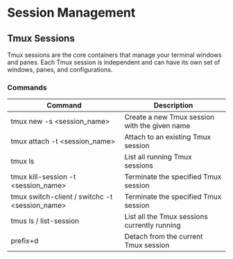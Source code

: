 # Session Management

## Tmux Sessions

Tmux sessions are the core containers that manage your terminal windows and panes. Each Tmux session is independent and can have its own set of windows, panes, and configurations.

### Commands

| Command                             | Description                                   |
| ----------------------------------- | --------------------------------------------- |
| tmux new -s <session_name>          | Create a new Tmux session with the given name |
| tmux attach -t <session_name>       | Attach to an existing Tmux session            |
| tmux ls                             | List all running Tmux sessions                |
| tmux kill-session -t <session_name> | Terminate the specified Tmux session          |
| tmux switch-client / switchc -t <session_name> | Terminate the specified Tmux session          |
| tmus ls / list-session                            | List all the Tmux sessions currently running  |
| prefix+d                            | Detach from the current Tmux session          |


